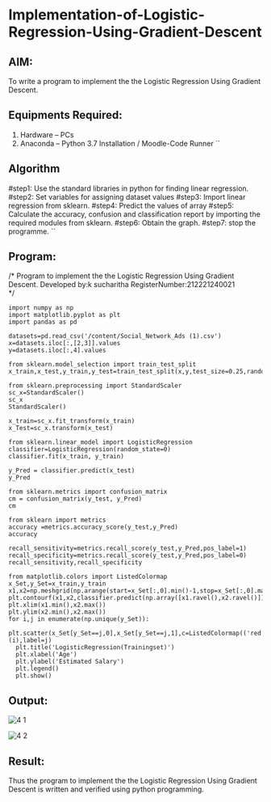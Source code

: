 # Implementation-of-Logistic-Regression-Using-Gradient-Descent

## AIM:
To write a program to implement the the Logistic Regression Using Gradient Descent.

## Equipments Required:
1. Hardware – PCs
2. Anaconda – Python 3.7 Installation / Moodle-Code Runner
``
## Algorithm
#step1:
Use the standard libraries in python for finding linear regression.
#step2:
Set variables for assigning dataset values
#step3:
Import linear regression from sklearn.
#step4:
Predict the values of array
#step5:
Calculate the accuracy, confusion and classification report by importing the required modules from sklearn.
#step6:
Obtain the graph.
#step7:
stop the programme.
``
## Program:
/*
Program to implement the the Logistic Regression Using Gradient Descent.
Developed by:k sucharitha
RegisterNumber:212221240021  
*/
```
import numpy as np
import matplotlib.pyplot as plt
import pandas as pd  

datasets=pd.read_csv('/content/Social_Network_Ads (1).csv')
x=datasets.iloc[:,[2,3]].values
y=datasets.iloc[:,4].values

from sklearn.model_selection import train_test_split
x_train,x_test,y_train,y_test=train_test_split(x,y,test_size=0.25,random_state=0)

from sklearn.preprocessing import StandardScaler
sc_x=StandardScaler()
sc_x
StandardScaler()

x_train=sc_x.fit_transform(x_train)
x_Test=sc_x.transform(x_test)

from sklearn.linear_model import LogisticRegression
classifier=LogisticRegression(random_state=0)
classifier.fit(x_train, y_train)

y_Pred = classifier.predict(x_test)
y_Pred

from sklearn.metrics import confusion_matrix
cm = confusion_matrix(y_test, y_Pred)
cm

from sklearn import metrics
accuracy =metrics.accuracy_score(y_test,y_Pred)
accuracy

recall_sensitivity=metrics.recall_score(y_test,y_Pred,pos_label=1)
recall_specificity=metrics.recall_score(y_test,y_Pred,pos_label=0)
recall_sensitivity,recall_specificity

from matplotlib.colors import ListedColormap
x_Set,y_Set=x_train,y_train
x1,x2=np.meshgrid(np.arange(start=x_Set[:,0].min()-1,stop=x_Set[:,0].max()+1,step=0.01),np.arange(start=x_Set[:,1].min()-1,stop=x_Set[:,1].max()+1,step=0.01))
plt.contourf(x1,x2,classifier.predict(np.array([x1.ravel(),x2.ravel()]).T).reshape(x1.shape),alpha=0.75,cmap=ListedColormap(('red','green')))
plt.xlim(x1.min(),x2.max())
plt.ylim(x2.min(),x2.max())
for i,j in enumerate(np.unique(y_Set)):
  plt.scatter(x_Set[y_Set==j,0],x_Set[y_Set==j,1],c=ListedColormap(('red','green'))(i),label=j)
  plt.title('LogisticRegression(Trainingset)')
  plt.xlabel('Age')
  plt.ylabel('Estimated Salary')
  plt.legend()
  plt.show()

```
## Output:
![4 1](https://user-images.githubusercontent.com/94166007/172888308-355f10aa-8c49-4b44-a5c8-01fb055a7541.jpeg)

![4 2](https://user-images.githubusercontent.com/94166007/172888451-6d620b91-3804-478e-8ef5-82b09587063b.jpeg)

## Result:
Thus the program to implement the the Logistic Regression Using Gradient Descent is written and verified using python programming.


